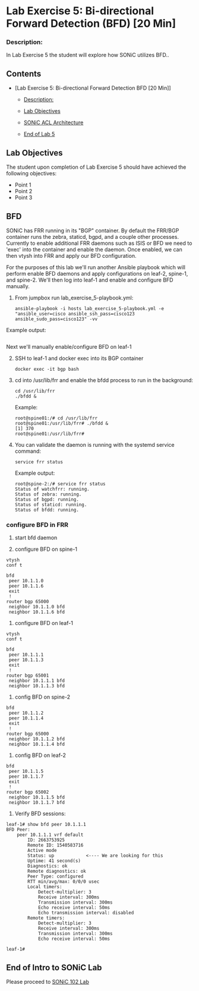 # Lab Exercise 5: Bi-directional Forward Detection (BFD) [20 Min]

### Description: 
In Lab Exercise 5 the student will explore how SONiC utilizes BFD..

## Contents
- [Lab Exercise 5: Bi-directional Forward Detection BFD \[20 Min\]]
    - [Description:](#description)
  - [Lab Objectives](#lab-objectives)
  - [SONiC ACL Architecture](#sonic-acl-architecture)

  - [End of Lab 5](#end-of-lab-5)
  
## Lab Objectives
The student upon completion of Lab Exercise 5 should have achieved the following objectives:

* Point 1
* Point 2
* Point 3

## BFD 

SONiC has FRR running in its "BGP" container. By default the FRR/BGP container runs the zebra, staticd, bgpd, and a couple other processes. Currently to enable additional FRR daemons such as ISIS or BFD we need to 'exec' into the container and enable the daemon. Once enabled, we can then vtysh into FRR and apply our BFD configuration.

For the purposes of this lab we'll run another Ansible playbook which will perform enable BFD daemons and apply configurations on leaf-2, spine-1, and spine-2. We'll then log into leaf-1 and enable and configure BFD manually.

1.  From jumpbox run lab_exercise_5-playbook.yml:
   
	```
	ansible-playbook -i hosts lab_exercise_5-playbook.yml -e "ansible_user=cisco ansible_ssh_pass=cisco123 ansible_sudo_pass=cisco123" -vv
	```
Example output:
```

```

Next we'll manually enable/configure BFD on leaf-1

2.  SSH to leaf-1 and docker exec into its BGP container 

	```
	docker exec -it bgp bash
	```

3.  cd into /usr/lib/frr and enable the bfdd process to run in the background:

	```
	cd /usr/lib/frr
	./bfdd &
	```

	Example:
	```
	root@spine01:/# cd /usr/lib/frr
	root@spine01:/usr/lib/frr# ./bfdd &
	[1] 370
	root@spine01:/usr/lib/frr# 
	```

4.  You can validate the daemon is running with the systemd service command:
   
	```
	service frr status
	```
	Example output:
	```
	root@spine-2:/# service frr status
	Status of watchfrr: running.
	Status of zebra: running.
	Status of bgpd: running.
	Status of staticd: running.
	Status of bfdd: running.
	```

### configure BFD in FRR
1. start bfd daemon
   
2. configure BFD on spine-1
```
vtysh
conf t
```
```
bfd
 peer 10.1.1.0
 peer 10.1.1.6
 exit
 !
router bgp 65000
 neighbor 10.1.1.0 bfd
 neighbor 10.1.1.6 bfd
```

1. configure BFD on leaf-1
```
vtysh
conf t
```
```
bfd
 peer 10.1.1.1
 peer 10.1.1.3
 exit
 !
router bgp 65001
 neighbor 10.1.1.1 bfd
 neighbor 10.1.1.3 bfd
```

1. config BFD on spine-2
```
bfd
 peer 10.1.1.2
 peer 10.1.1.4
 exit
 !
router bgp 65000
 neighbor 10.1.1.2 bfd
 neighbor 10.1.1.4 bfd
```

1. config BFD on leaf-2
```
bfd
 peer 10.1.1.5
 peer 10.1.1.7
 exit
 !
router bgp 65002
 neighbor 10.1.1.5 bfd
 neighbor 10.1.1.7 bfd
```

1. Verify BFD sessions:

```
leaf-1# show bfd peer 10.1.1.1
BFD Peer:
	peer 10.1.1.1 vrf default
		ID: 2663753925
		Remote ID: 1540583716
		Active mode
		Status: up            <---- We are looking for this
		Uptime: 41 second(s)
		Diagnostics: ok
		Remote diagnostics: ok
		Peer Type: configured
		RTT min/avg/max: 0/0/0 usec
		Local timers:
			Detect-multiplier: 3
			Receive interval: 300ms
			Transmission interval: 300ms
			Echo receive interval: 50ms
			Echo transmission interval: disabled
		Remote timers:
			Detect-multiplier: 3
			Receive interval: 300ms
			Transmission interval: 300ms
			Echo receive interval: 50ms

leaf-1# 
```

## End of Intro to SONiC Lab
Please proceed to [SONiC 102 Lab](https://github.com/scurvy-dog/sonic-dcloud/2-SONiC_102/readme.md)
